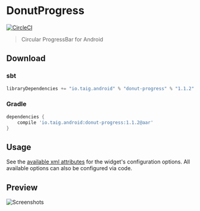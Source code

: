 # DonutProgress

[![CircleCI](https://circleci.com/gh/Taig/donut-progress/tree/master.svg?style=shield)](https://circleci.com/gh/Taig/donut-progress/tree/master)

> Circular ProgressBar for Android

## Download

### sbt

````scala
libraryDependencies += "io.taig.android" % "donut-progress" % "1.1.2"
````

### Gradle

````groovy
dependencies {
    compile 'io.taig.android:donut-progress:1.1.2@aar'
}
````

## Usage

See the [available xml attributes](https://github.com/taig/donutprogress/blob/master/src/main/res/values/attrs.xml) for the widget's configuration options. All available options can also be configured via code.

## Preview

![Screenshots](http://taig.io/DonutProgress/screenshot.png)